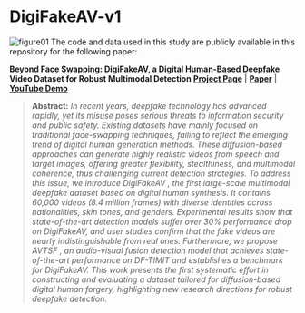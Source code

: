 # DigiFakeAV-v1
![figure01](https://github.com/DigiFakeAV/DigiFakeAV-v1/blob/main/assets/figure01.png)
The code and data used in this study are publicly available in this repository for the following paper:

**Beyond Face Swapping: DigiFakeAV, a Digital Human-Based Deepfake Video Dataset for Robust Multimodal Detection**
[**Project Page**](https://liming-jiang.com/projects/DrF1/DrF1.html) |   [**Paper**](https://arxiv.org/abs/2001.03024) | [**YouTube Demo**](https://www.youtube.com/watch?v=b6iKqkJht38)

> **Abstract:** *In recent years, deepfake technology has advanced rapidly, yet its misuse poses serious threats to information security and public safety. Existing datasets have mainly focused on traditional face-swapping techniques, failing to reflect the emerging trend of digital human generation methods. These diffusion-based approaches can generate highly realistic videos from speech and target images, offering greater flexibility, stealthiness, and multimodal coherence, thus challenging current detection strategies.
> To address this issue, we introduce DigiFakeAV , the first large-scale multimodal deepfake dataset based on digital human synthesis. It contains 60,000 videos (8.4 million frames) with diverse identities across nationalities, skin tones, and genders. Experimental results show that state-of-the-art detection models suffer over 30\% performance drop on DigiFakeAV, and user studies confirm that the fake videos are nearly indistinguishable from real ones. Furthermore, we propose AVTSF , an audio-visual fusion detection model that achieves state-of-the-art performance on DF-TIMIT and establishes a benchmark for DigiFakeAV. This work presents the first systematic effort in constructing and evaluating a dataset tailored for diffusion-based digital human forgery, highlighting new research directions for robust deepfake detection.*
